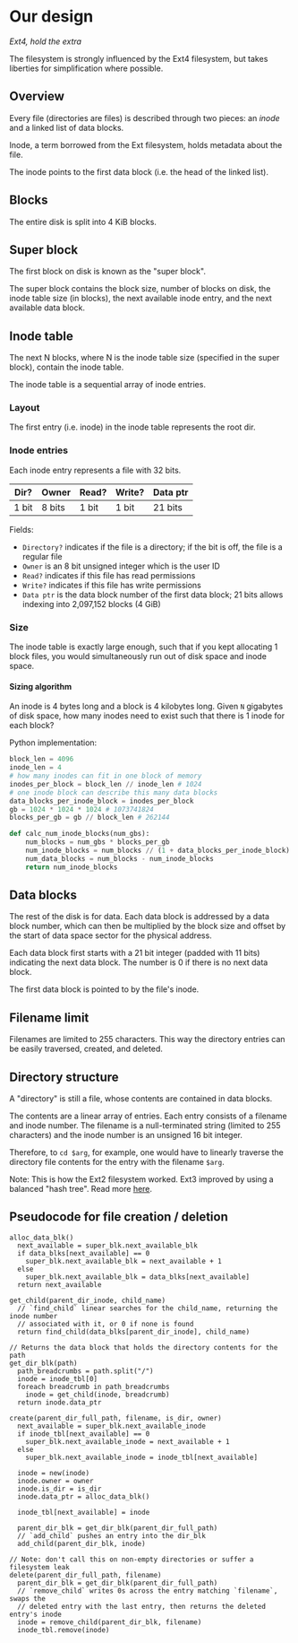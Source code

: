 # Our design

*Ext4, hold the extra*

The filesystem is strongly influenced by the Ext4 filesystem, but takes
liberties for simplification where possible.

## Overview

Every file (directories are files) is described through two pieces: an *inode*
and a linked list of data blocks.

Inode, a term borrowed from the Ext filesystem, holds metadata about the file.

The inode points to the first data block (i.e. the head of the linked list).

## Blocks

The entire disk is split into 4 KiB blocks.

## Super block

The first block on disk is known as the "super block".

The super block contains the block size, number of blocks on disk, the inode
table size (in blocks), the next available inode entry, and the next available
data block.

## Inode table

The next N blocks, where N is the inode table size (specified in the super
block), contain the inode table.

The inode table is a sequential array of inode entries.

### Layout

The first entry (i.e. inode) in the inode table represents the root dir.

### Inode entries

Each inode entry represents a file with 32 bits.

| Dir?  | Owner  | Read? | Write? | Data ptr |
|-------|--------|-------|--------|----------|
| 1 bit | 8 bits | 1 bit | 1 bit  | 21 bits  |

Fields:
- `Directory?` indicates if the file is a directory; if the bit is off, the file
  is a regular file
- `Owner` is an 8 bit unsigned integer which is the user ID
- `Read?` indicates if this file has read permissions
- `Write?` indicates if this file has write permissions
- `Data ptr` is the data block number of the first data block; 21 bits allows
  indexing into 2,097,152 blocks (4 GiB)

### Size

The inode table is exactly large enough, such that if you kept allocating 1
block files, you would simultaneously run out of disk space and inode space.

#### Sizing algorithm

An inode is 4 bytes long and a block is 4 kilobytes long.
Given `N` gigabytes of disk space, how many inodes need to exist such that there
is 1 inode for each block?

Python implementation:
```python
block_len = 4096
inode_len = 4
# how many inodes can fit in one block of memory
inodes_per_block = block_len // inode_len # 1024
# one inode block can describe this many data blocks
data_blocks_per_inode_block = inodes_per_block
gb = 1024 * 1024 * 1024 # 1073741824
blocks_per_gb = gb // block_len # 262144

def calc_num_inode_blocks(num_gbs):
    num_blocks = num_gbs * blocks_per_gb
    num_inode_blocks = num_blocks // (1 + data_blocks_per_inode_block)
    num_data_blocks = num_blocks - num_inode_blocks
    return num_inode_blocks
```

## Data blocks

The rest of the disk is for data. Each data block is addressed by a data block
number, which can then be multiplied by the block size and offset by the start
of data space sector for the physical address.

Each data block first starts with a 21 bit integer (padded with 11 bits)
indicating the next data block. The number is 0 if there is no next data block.

The first data block is pointed to by the file's inode.

## Filename limit

Filenames are limited to 255 characters. This way the directory entries can be
easily traversed, created, and deleted.

## Directory structure

A "directory" is still a file, whose contents are contained in data blocks.

The contents are a linear array of entries. Each entry consists of a filename
and inode number. The filename is a null-terminated string (limited to 255
characters) and the inode number is an unsigned 16 bit integer.

Therefore, to `cd $arg`, for example, one would have to linearly traverse the
directory file contents for the entry with the filename `$arg`.

Note: This is how the Ext2 filesystem worked. Ext3 improved by using a
balanced "hash tree". Read more [here](https://ext4.wiki.kernel.org/index.php/Ext4_Disk_Layout#Hash_Tree_Directories).

## Pseudocode for file creation / deletion

```
alloc_data_blk()
  next_available = super_blk.next_available_blk
  if data_blks[next_available] == 0
    super_blk.next_available_blk = next_available + 1
  else
    super_blk.next_available_blk = data_blks[next_available]
  return next_available

get_child(parent_dir_inode, child_name)
  // `find_child` linear searches for the child_name, returning the inode number
  // associated with it, or 0 if none is found
  return find_child(data_blks[parent_dir_inode], child_name)

// Returns the data block that holds the directory contents for the path
get_dir_blk(path)
  path_breadcrumbs = path.split("/")
  inode = inode_tbl[0]
  foreach breadcrumb in path_breadcrumbs
    inode = get_child(inode, breadcrumb)
  return inode.data_ptr

create(parent_dir_full_path, filename, is_dir, owner)
  next_available = super_blk.next_available_inode
  if inode_tbl[next_available] == 0
    super_blk.next_available_inode = next_available + 1
  else
    super_blk.next_available_inode = inode_tbl[next_available]

  inode = new(inode)
  inode.owner = owner
  inode.is_dir = is_dir
  inode.data_ptr = alloc_data_blk()

  inode_tbl[next_available] = inode

  parent_dir_blk = get_dir_blk(parent_dir_full_path)
  // `add_child` pushes an entry into the dir_blk
  add_child(parent_dir_blk, inode)

// Note: don't call this on non-empty directories or suffer a filesystem leak
delete(parent_dir_full_path, filename)
  parent_dir_blk = get_dir_blk(parent_dir_full_path)
  // `remove_child` writes 0s across the entry matching `filename`, swaps the
  // deleted entry with the last entry, then returns the deleted entry's inode
  inode = remove_child(parent_dir_blk, filename)
  inode_tbl.remove(inode)
```
